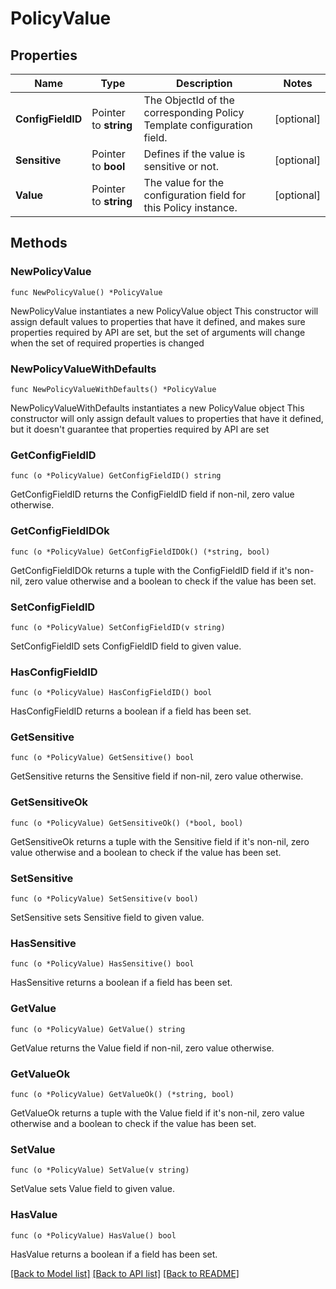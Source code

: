 # PolicyValue

## Properties

Name | Type | Description | Notes
------------ | ------------- | ------------- | -------------
**ConfigFieldID** | Pointer to **string** | The ObjectId of the corresponding Policy Template configuration field. | [optional] 
**Sensitive** | Pointer to **bool** | Defines if the value is sensitive or not. | [optional] 
**Value** | Pointer to **string** | The value for the configuration field for this Policy instance. | [optional] 

## Methods

### NewPolicyValue

`func NewPolicyValue() *PolicyValue`

NewPolicyValue instantiates a new PolicyValue object
This constructor will assign default values to properties that have it defined,
and makes sure properties required by API are set, but the set of arguments
will change when the set of required properties is changed

### NewPolicyValueWithDefaults

`func NewPolicyValueWithDefaults() *PolicyValue`

NewPolicyValueWithDefaults instantiates a new PolicyValue object
This constructor will only assign default values to properties that have it defined,
but it doesn't guarantee that properties required by API are set

### GetConfigFieldID

`func (o *PolicyValue) GetConfigFieldID() string`

GetConfigFieldID returns the ConfigFieldID field if non-nil, zero value otherwise.

### GetConfigFieldIDOk

`func (o *PolicyValue) GetConfigFieldIDOk() (*string, bool)`

GetConfigFieldIDOk returns a tuple with the ConfigFieldID field if it's non-nil, zero value otherwise
and a boolean to check if the value has been set.

### SetConfigFieldID

`func (o *PolicyValue) SetConfigFieldID(v string)`

SetConfigFieldID sets ConfigFieldID field to given value.

### HasConfigFieldID

`func (o *PolicyValue) HasConfigFieldID() bool`

HasConfigFieldID returns a boolean if a field has been set.

### GetSensitive

`func (o *PolicyValue) GetSensitive() bool`

GetSensitive returns the Sensitive field if non-nil, zero value otherwise.

### GetSensitiveOk

`func (o *PolicyValue) GetSensitiveOk() (*bool, bool)`

GetSensitiveOk returns a tuple with the Sensitive field if it's non-nil, zero value otherwise
and a boolean to check if the value has been set.

### SetSensitive

`func (o *PolicyValue) SetSensitive(v bool)`

SetSensitive sets Sensitive field to given value.

### HasSensitive

`func (o *PolicyValue) HasSensitive() bool`

HasSensitive returns a boolean if a field has been set.

### GetValue

`func (o *PolicyValue) GetValue() string`

GetValue returns the Value field if non-nil, zero value otherwise.

### GetValueOk

`func (o *PolicyValue) GetValueOk() (*string, bool)`

GetValueOk returns a tuple with the Value field if it's non-nil, zero value otherwise
and a boolean to check if the value has been set.

### SetValue

`func (o *PolicyValue) SetValue(v string)`

SetValue sets Value field to given value.

### HasValue

`func (o *PolicyValue) HasValue() bool`

HasValue returns a boolean if a field has been set.


[[Back to Model list]](../README.md#documentation-for-models) [[Back to API list]](../README.md#documentation-for-api-endpoints) [[Back to README]](../README.md)


